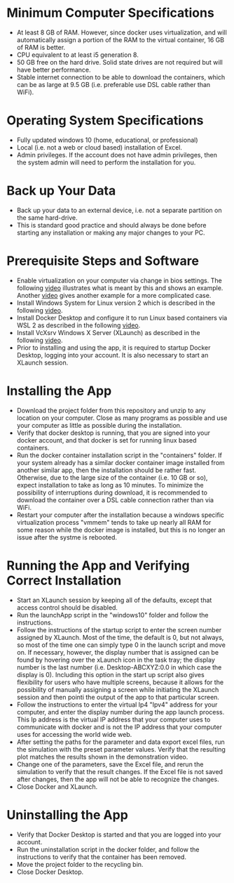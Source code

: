 # Minimum Computer Specifications
- At least 8 GB of RAM. However, since docker uses virtualization, and will automatically assign a portion of the RAM to the virtual container, 16 GB of RAM is better.
- CPU equivalent to at least i5 generation 8.
- 50 GB free on the hard drive. Solid state drives are not required but will have better performance.
- Stable internet connection to be able to download the containers, which can be as large at 9.5 GB (i.e. preferable use DSL cable rather than WiFi).

# Operating System Specifications
- Fully updated windows 10 (home, educational, or professional)
- Local (i.e. not a web or cloud based) installation of Excel.
- Admin privileges. If the account does not have admin privileges, then the system admin will need to perform the installation for you.

# Back up Your Data
- Back up your data to an external device, i.e. not a separate partition on the same hard-drive.
- This is standard good practice and should always be done before starting any installation or making any major changes to your PC.

# Prerequisite Steps and Software
- Enable virtualization on your computer via change in bios settings. The following [video](https://www.youtube.com/watch?v=MOuTxfzCvMY) illustrates what is meant by this and shows an example. Another [video](https://www.youtube.com/watch?v=wlfS0UEMUqc) gives another example for a more complicated case.
- Install Windows System for Linux version 2 which is described in the following [video](https://www.youtube.com/watch?v=_fntjriRe48).
- Install Docker Desktop and configure it to run Linux based containers via WSL 2 as described in the following [video](https://www.youtube.com/watch?v=5RQbdMn04Oc).
- Install VcXsrv Windows X Server (XLaunch) as described in the following [video](https://www.youtube.com/watch?v=YbXDJJE5zsc).
- Prior to installing and using the app, it is required to startup Docker Desktop, logging into your account. It is also necessary to start an XLaunch session.

# Installing the App
- Download the project folder from this repository and unzip to any location on your computer. Close as many programs as possible and use your computer as little as possible during the installation.
- Verify that docker desktop is running, that you are signed into your docker account, and that docker is set for running linux based containers. 
- Run the docker container installation script in the "containers" folder. If your system already has a similar docker container image installed from another similar app, then the installation should be rather fast. Otherwise, due to the large size of the container (i.e. 10 GB or so), expect installation to take as long as 10 minutes. To minimize the possibility of interruptions during download, it is recommended to download the container over a DSL cable connection rather than via WiFi.
- Restart your computer after the installation because a windows specific virtualization process "vmmem" tends to take up nearly all RAM for some reason while the docker image is installed, but this is no longer an issue after the systme is rebooted.

# Running the App and Verifying Correct Installation
- Start an XLaunch session by keeping all of the defaults, except that access control should be disabled.
- Run the launchApp script in the "windows10" folder and follow the instructions.
- Follow the instructions of the startup script to enter the screen number assigned by XLaunch. Most of the time, the default is 0, but not always, so most of the time one can simply type 0 in the launch script and move on. If necessary, however, the display number that is assigned can be found by hovering over the xLaunch icon in the task tray; the display number is the last number (i.e. Desktop-ABCXYZ:0.0 in which case the display is 0). Including this option in the start up script also gives flexibility for users who have multiple screens, because it allows for the possibility of manually assigning a screen while initiating the XLaunch session and then pointi the output of the app to that particular screen.
- Follow the instructions to enter the virtual Ip4 "Ipv4" address for your computer, and enter the display number during the app launch process. This Ip address is the virtual IP address that your computer uses to communicate with docker and is not the IP address that your computer uses for accessing the world wide web.
- After setting the paths for the parameter and data export excel files, run the simulation with the preset parameter values.  Verify that the resulting plot matches the results shown in the demonstration video.
- Change one of the parameters, save the Excel file, and rerun the simulation to verify that the result changes. If the Excel file is not saved after changes, then the app will not be able to recognize the changes.
- Close Docker and XLaunch.

# Uninstalling the App
- Verify that Docker Desktop is started and that you are logged into your account.
- Run the uninstallation script in the docker folder, and follow the instructions to verify that the container has been removed.
- Move the project folder to the recycling bin.
- Close Docker Desktop.
